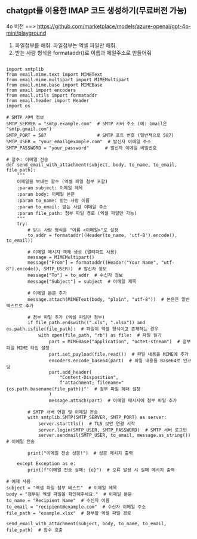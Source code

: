 ## chatgpt를 이용한 IMAP 코드 생성하기(무료버전 가능)

4o 버전 ==> https://github.com/marketplace/models/azure-openai/gpt-4o-mini/playground

1. 파일첨부를 해줘. 파일첨부는 엑셀 파일만 해줘.
2. 받는 사람 형식을 formataddr()로 이름과 메일주소로 만들어줘

<pre>
<code>
import smtplib
from email.mime.text import MIMEText
from email.mime.multipart import MIMEMultipart
from email.mime.base import MIMEBase
from email import encoders
from email.utils import formataddr
from email.header import Header
import os

# SMTP 서버 정보
SMTP_SERVER = "smtp.example.com"  # SMTP 서버 주소 (예: Gmail은 "smtp.gmail.com")
SMTP_PORT = 587                   # SMTP 포트 번호 (일반적으로 587)
SMTP_USER = "your_email@example.com"  # 발신자 이메일 주소
SMTP_PASSWORD = "your_password"      # 발신자 이메일 비밀번호

# 함수: 이메일 전송
def send_email_with_attachment(subject, body, to_name, to_email, file_path):
    """
    이메일을 보내는 함수 (엑셀 파일 첨부 포함)
    :param subject: 이메일 제목
    :param body: 이메일 본문
    :param to_name: 받는 사람 이름
    :param to_email: 받는 사람 이메일 주소
    :param file_path: 첨부 파일 경로 (엑셀 파일만 가능)
    """
    try:
        # 받는 사람 형식을 "이름 <이메일>"로 설정
        to_addr = formataddr((Header(to_name, 'utf-8').encode(), to_email))
        
        # 이메일 메시지 객체 생성 (멀티파트 사용)
        message = MIMEMultipart()
        message["From"] = formataddr((Header("Your Name", "utf-8").encode(), SMTP_USER))  # 발신자 정보
        message["To"] = to_addr  # 수신자 정보
        message["Subject"] = subject  # 이메일 제목

        # 이메일 본문 추가
        message.attach(MIMEText(body, "plain", "utf-8"))  # 본문은 일반 텍스트로 추가

        # 첨부 파일 추가 (엑셀 파일만 첨부)
        if file_path.endswith((".xls", ".xlsx")) and os.path.isfile(file_path):  # 파일이 엑셀 형식이고 존재하는 경우
            with open(file_path, "rb") as file:  # 파일 읽기
                part = MIMEBase("application", "octet-stream")  # 첨부 파일 MIME 타입 설정
                part.set_payload(file.read())  # 파일 내용을 MIME에 추가
                encoders.encode_base64(part)  # 파일 내용을 Base64로 인코딩
                part.add_header(
                    "Content-Disposition",
                    f'attachment; filename="{os.path.basename(file_path)}"'  # 첨부 파일 헤더 설정
                )
                message.attach(part)  # 이메일 메시지에 첨부 파일 추가

        # SMTP 서버 연결 및 이메일 전송
        with smtplib.SMTP(SMTP_SERVER, SMTP_PORT) as server:
            server.starttls()  # TLS 보안 연결 시작
            server.login(SMTP_USER, SMTP_PASSWORD)  # SMTP 서버 로그인
            server.sendmail(SMTP_USER, to_email, message.as_string())  # 이메일 전송
        
        print("이메일 전송 성공!")  # 성공 메시지 출력

    except Exception as e:
        print(f"이메일 전송 실패: {e}")  # 오류 발생 시 실패 메시지 출력

# 예제 사용
subject = "엑셀 파일 첨부 테스트"  # 이메일 제목
body = "첨부된 엑셀 파일을 확인해주세요."  # 이메일 본문
to_name = "Recipient Name"  # 수신자 이름
to_email = "recipient@example.com"  # 수신자 이메일 주소
file_path = "example.xlsx"  # 첨부할 엑셀 파일 경로

send_email_with_attachment(subject, body, to_name, to_email, file_path)  # 함수 호출
</code>
</pre>

